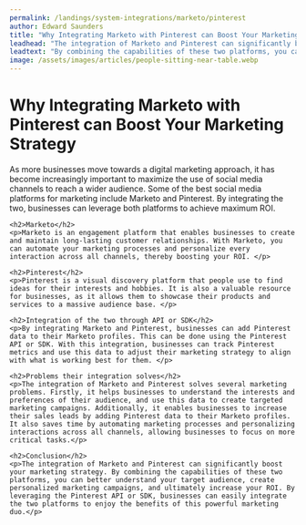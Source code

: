 ```yaml
---
permalink: /landings/system-integrations/marketo/pinterest
author: Edward Saunders
title: "Why Integrating Marketo with Pinterest can Boost Your Marketing Strategy"
leadhead: "The integration of Marketo and Pinterest can significantly boost your marketing strategy"
leadtext: "By combining the capabilities of these two platforms, you can better understand your target audience, create personalized marketing campaigns, and ultimately increase your ROI. By leveraging the Pinterest API or SDK, businesses can easily integrate the two platforms to enjoy the benefits of this powerful marketing duo."
image: /assets/images/articles/people-sitting-near-table.webp
---
```

<div class="arttext">	<h1>Why Integrating Marketo with Pinterest can Boost Your Marketing Strategy</h1>
	<p>As more businesses move towards a digital marketing approach, it has become increasingly important to maximize the use of social media channels to reach a wider audience. Some of the best social media platforms for marketing include Marketo and Pinterest. By integrating the two, businesses can leverage both platforms to achieve maximum ROI. </p>
	
	<h2>Marketo</h2>
	<p>Marketo is an engagement platform that enables businesses to create and maintain long-lasting customer relationships. With Marketo, you can automate your marketing processes and personalize every interaction across all channels, thereby boosting your ROI. </p>
	
	<h2>Pinterest</h2>
	<p>Pinterest is a visual discovery platform that people use to find ideas for their interests and hobbies. It is also a valuable resource for businesses, as it allows them to showcase their products and services to a massive audience base. </p>
	
	<h2>Integration of the two through API or SDK</h2>
	<p>By integrating Marketo and Pinterest, businesses can add Pinterest data to their Marketo profiles. This can be done using the Pinterest API or SDK. With this integration, businesses can track Pinterest metrics and use this data to adjust their marketing strategy to align with what is working best for them. </p>
	
	<h2>Problems their integration solves</h2>
	<p>The integration of Marketo and Pinterest solves several marketing problems. Firstly, it helps businesses to understand the interests and preferences of their audience, and use this data to create targeted marketing campaigns. Additionally, it enables businesses to increase their sales leads by adding Pinterest data to their Marketo profiles. It also saves time by automating marketing processes and personalizing interactions across all channels, allowing businesses to focus on more critical tasks.</p>
	
	<h2>Conclusion</h2>
	<p>The integration of Marketo and Pinterest can significantly boost your marketing strategy. By combining the capabilities of these two platforms, you can better understand your target audience, create personalized marketing campaigns, and ultimately increase your ROI. By leveraging the Pinterest API or SDK, businesses can easily integrate the two platforms to enjoy the benefits of this powerful marketing duo.</p>
</div>